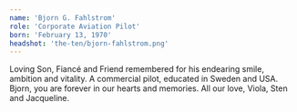 ```yaml
---
name: 'Bjorn G. Fahlstrom'
role: 'Corporate Aviation Pilot'
born: 'February 13, 1970'
headshot: 'the-ten/bjorn-fahlstrom.png'
---
```


Loving Son, Fiancé and Friend remembered for his endearing smile, ambition and vitality. A commercial pilot, educated in Sweden and USA. Bjorn, you are forever in our hearts and memories. All our love, Viola, Sten and Jacqueline.
